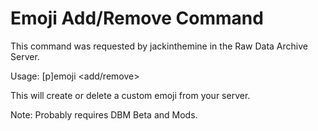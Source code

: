 # Emoji Add/Remove Command
This command was requested by jackinthemine in the Raw Data Archive Server.

Usage: [p]emoji <add/remove> <name> <image link>

This will create or delete a custom emoji from your server.

Note: Probably requires DBM Beta and Mods.